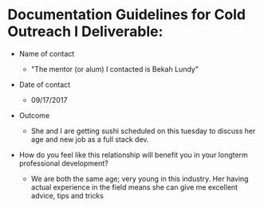# Documentation Guidelines for Cold Outreach I Deliverable:

* Name of contact
  * "The mentor (or alum) I contacted is Bekah Lundy"

* Date of contact
  * 09/17/2017

* Outcome


  *  She and I are getting sushi scheduled on this tuesday to discuss her age and new job as a full stack dev.


* How do you feel like this relationship will benefit you in your longterm professional development? 


  *  We are both the same age; very young in this industry. Her having actual experience in the field means she can give me excellent advice, tips and tricks
  
